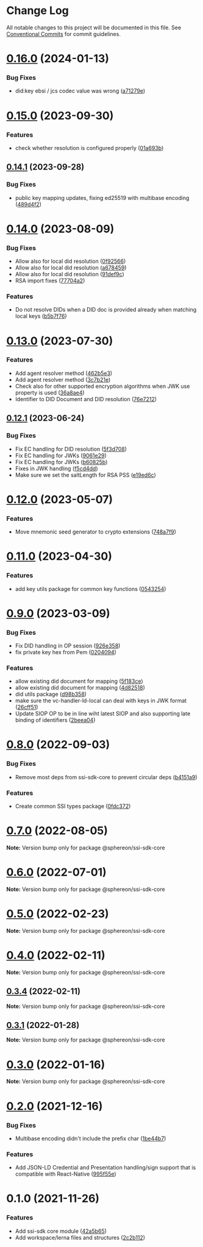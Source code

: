 # Change Log

All notable changes to this project will be documented in this file.
See [Conventional Commits](https://conventionalcommits.org) for commit guidelines.

# [0.16.0](https://github.com/Sphereon-OpenSource/ssi-sdk-crypto-extensions/compare/v0.15.0...v0.16.0) (2024-01-13)

### Bug Fixes

- did:key ebsi / jcs codec value was wrong ([a71279e](https://github.com/Sphereon-OpenSource/ssi-sdk-crypto-extensions/commit/a71279e3b79bff4add9fa4c889459264419accc6))

# [0.15.0](https://github.com/Sphereon-OpenSource/ssi-sdk-crypto-extensions/compare/v0.14.1...v0.15.0) (2023-09-30)

### Features

- check whether resolution is configured properly ([01a693b](https://github.com/Sphereon-OpenSource/ssi-sdk-crypto-extensions/commit/01a693b94cd612826312168973caf15b0441ebf0))

## [0.14.1](https://github.com/Sphereon-OpenSource/ssi-sdk-crypto-extensions/compare/v0.14.0...v0.14.1) (2023-09-28)

### Bug Fixes

- public key mapping updates, fixing ed25519 with multibase encoding ([489d4f2](https://github.com/Sphereon-OpenSource/ssi-sdk-crypto-extensions/commit/489d4f20e0f354eb50b1a16a91472d4e85588113))

# [0.14.0](https://github.com/Sphereon-OpenSource/ssi-sdk-crypto-extensions/compare/v0.13.0...v0.14.0) (2023-08-09)

### Bug Fixes

- Allow also for local did resolution ([0f92566](https://github.com/Sphereon-OpenSource/ssi-sdk-crypto-extensions/commit/0f92566758eab0fe7edbf3ac8f04c32f6d9fdbb7))
- Allow also for local did resolution ([a678459](https://github.com/Sphereon-OpenSource/ssi-sdk-crypto-extensions/commit/a678459a74b6b8a39f5b2229e790ca06a346d93e))
- Allow also for local did resolution ([91def9c](https://github.com/Sphereon-OpenSource/ssi-sdk-crypto-extensions/commit/91def9c446849521f5e9da5beb07bab6871501d1))
- RSA import fixes ([77704a2](https://github.com/Sphereon-OpenSource/ssi-sdk-crypto-extensions/commit/77704a2064e1c1d3ffc23e580ddbb36063fc70ae))

### Features

- Do not resolve DIDs when a DID doc is provided already when matching local keys ([b5b7f76](https://github.com/Sphereon-OpenSource/ssi-sdk-crypto-extensions/commit/b5b7f76496e328e264aa38f351f5a64c4ca03dba))

# [0.13.0](https://github.com/Sphereon-OpenSource/ssi-sdk-crypto-extensions/compare/v0.12.1...v0.13.0) (2023-07-30)

### Features

- Add agent resolver method ([462b5e3](https://github.com/Sphereon-OpenSource/ssi-sdk-crypto-extensions/commit/462b5e33d31bfdc55bc4d8cf05868a4c945ea386))
- Add agent resolver method ([3c7b21e](https://github.com/Sphereon-OpenSource/ssi-sdk-crypto-extensions/commit/3c7b21e13538fac64581c0c73d0450ef6e9b56f0))
- Check also for other supported encryption algorithms when JWK use property is used ([36a8ae4](https://github.com/Sphereon-OpenSource/ssi-sdk-crypto-extensions/commit/36a8ae45105791464432eb287988976b1ddfdb1e))
- Identifier to DID Document and DID resolution ([76e7212](https://github.com/Sphereon-OpenSource/ssi-sdk-crypto-extensions/commit/76e7212cd6f7f27315d6b6bfdb17154124f3158e))

## [0.12.1](https://github.com/Sphereon-OpenSource/ssi-sdk-crypto-extensions/compare/v0.12.0...v0.12.1) (2023-06-24)

### Bug Fixes

- Fix EC handling for DID resolution ([5f3d708](https://github.com/Sphereon-OpenSource/ssi-sdk-crypto-extensions/commit/5f3d70898783d56f5aa7a36e4fd56faf5907dbeb))
- Fix EC handling for JWKs ([9061e29](https://github.com/Sphereon-OpenSource/ssi-sdk-crypto-extensions/commit/9061e2968005931127c52febbb3326fddcd62fb2))
- Fix EC handling for JWKs ([b60825b](https://github.com/Sphereon-OpenSource/ssi-sdk-crypto-extensions/commit/b60825b155971dc8b01d2b4779faf71cecbacfa6))
- Fixes in JWK handling ([f5cd4dd](https://github.com/Sphereon-OpenSource/ssi-sdk-crypto-extensions/commit/f5cd4ddd4f0cd0f155dcbf3a7e8b43c89b97cacb))
- Make sure we set the saltLength for RSA PSS ([e19ed6c](https://github.com/Sphereon-OpenSource/ssi-sdk-crypto-extensions/commit/e19ed6c3a7b8454e8074111d33fc59a9c6bcc611))

# [0.12.0](https://github.com/Sphereon-OpenSource/ssi-sdk-crypto-extensions/compare/v0.11.0...v0.12.0) (2023-05-07)

### Features

- Move mnemonic seed generator to crypto extensions ([748a7f9](https://github.com/Sphereon-OpenSource/ssi-sdk-crypto-extensions/commit/748a7f962d563c60aa543c0c6900aa0c0daea42d))

# [0.11.0](https://github.com/Sphereon-OpenSource/ssi-sdk-crypto-extensions/compare/v0.10.2...v0.11.0) (2023-04-30)

### Features

- add key utils package for common key functions ([0543254](https://github.com/Sphereon-OpenSource/ssi-sdk-crypto-extensions/commit/0543254d14b4ba54adeeab944315db5ba6221d47))

# [0.9.0](https://github.com/Sphereon-OpenSource/ssi-sdk/compare/v0.8.0...v0.9.0) (2023-03-09)

### Bug Fixes

- Fix DID handling in OP session ([926e358](https://github.com/Sphereon-OpenSource/ssi-sdk/commit/926e358ef3eadf19fc3c8f7c9940fe6322c5ff85))
- fix private key hex from Pem ([0204094](https://github.com/Sphereon-OpenSource/ssi-sdk/commit/0204094e7b7fd33314a31df5d06344f54e6f6442))

### Features

- allow existing did document for mapping ([5f183ce](https://github.com/Sphereon-OpenSource/ssi-sdk/commit/5f183ce655a40332a65480634b356ae8fa4d7a84))
- allow existing did document for mapping ([4d82518](https://github.com/Sphereon-OpenSource/ssi-sdk/commit/4d82518653ff456383561c22870856f110976aa0))
- did utils package ([d98b358](https://github.com/Sphereon-OpenSource/ssi-sdk/commit/d98b358ff7f9c787667b4bf48fd748ae9f58197a))
- make sure the vc-handler-ld-local can deal with keys in JWK format ([26cff51](https://github.com/Sphereon-OpenSource/ssi-sdk/commit/26cff511b345e412dc37586ef3c3c8fe678cd574))
- Update SIOP OP to be in line wiht latest SIOP and also supporting late binding of identifiers ([2beea04](https://github.com/Sphereon-OpenSource/ssi-sdk/commit/2beea04a6604d82b12ecbc11e68a9f41775c22ed))

# [0.8.0](https://github.com/Sphereon-OpenSource/ssi-sdk/compare/v0.7.0...v0.8.0) (2022-09-03)

### Bug Fixes

- Remove most deps from ssi-sdk-core to prevent circular deps ([b4151a9](https://github.com/Sphereon-OpenSource/ssi-sdk/commit/b4151a9cde3e5e5dcabb32367e7a6b6ab99cb6cd))

### Features

- Create common SSI types package ([0fdc372](https://github.com/Sphereon-OpenSource/ssi-sdk/commit/0fdc3722e3bc47ac13c3c586535937fa1ebe6f68))

# [0.7.0](https://github.com/Sphereon-OpenSource/ssi-sdk/compare/v0.6.0...v0.7.0) (2022-08-05)

**Note:** Version bump only for package @sphereon/ssi-sdk-core

# [0.6.0](https://github.com/Sphereon-OpenSource/ssi-sdk/compare/v0.5.1...v0.6.0) (2022-07-01)

**Note:** Version bump only for package @sphereon/ssi-sdk-core

# [0.5.0](https://github.com/Sphereon-OpenSource/ssi-sdk/compare/v0.4.0...v0.5.0) (2022-02-23)

**Note:** Version bump only for package @sphereon/ssi-sdk-core

# [0.4.0](https://github.com/Sphereon-OpenSource/ssi-sdk/compare/v0.3.4...v0.4.0) (2022-02-11)

**Note:** Version bump only for package @sphereon/ssi-sdk-core

## [0.3.4](https://github.com/Sphereon-OpenSource/ssi-sdk/compare/v0.3.3...v0.3.4) (2022-02-11)

**Note:** Version bump only for package @sphereon/ssi-sdk-core

## [0.3.1](https://github.com/Sphereon-OpenSource/ssi-sdk/compare/v0.3.0...v0.3.1) (2022-01-28)

**Note:** Version bump only for package @sphereon/ssi-sdk-core

# [0.3.0](https://github.com/Sphereon-OpenSource/ssi-sdk/compare/v0.2.0...v0.3.0) (2022-01-16)

**Note:** Version bump only for package @sphereon/ssi-sdk-core

# [0.2.0](https://github.com/Sphereon-OpenSource/ssi-sdk/compare/v0.1.0...v0.2.0) (2021-12-16)

### Bug Fixes

- Multibase encoding didn't include the prefix char ([1be44b7](https://github.com/Sphereon-OpenSource/ssi-sdk/commit/1be44b7f281b82370a59a321f25057bee34d58de))

### Features

- Add JSON-LD Credential and Presentation handling/sign support that is compatible with React-Native ([995f55e](https://github.com/Sphereon-OpenSource/ssi-sdk/commit/995f55efd5237e3fbd76e6569e09ee3bbcbb686c))

# 0.1.0 (2021-11-26)

### Features

- Add ssi-sdk core module ([42a5b65](https://github.com/Sphereon-OpenSource/ssi-sdk/commit/42a5b65fa3795284fc16b06d2a36c4bf4ea87668))
- Add workspace/lerna files and structures ([2c2b112](https://github.com/Sphereon-OpenSource/ssi-sdk/commit/2c2b11244c2e5e3d2d1b1db76af3d86ec300bc72))
